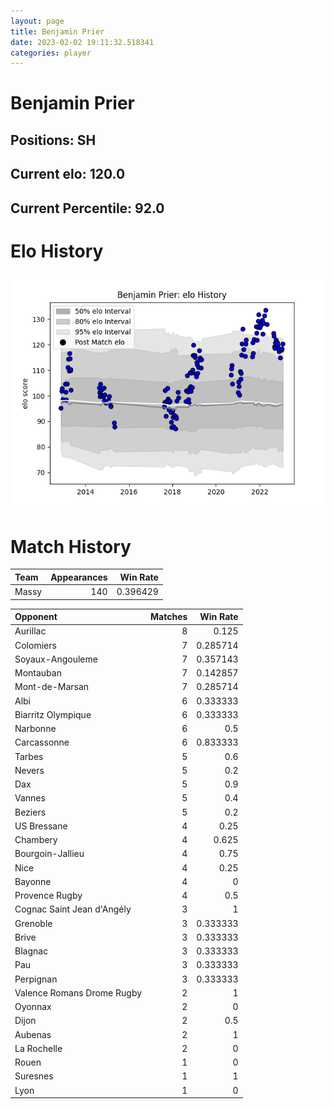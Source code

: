 ```yaml
---  
layout: page  
title: Benjamin Prier  
date: 2023-02-02 19:11:32.518341  
categories: player  
---
```

# Benjamin Prier

## Positions: SH

## Current elo: 120.0

## Current Percentile: 92.0

# Elo History


![elo history](history_BenjaminPrier.png)
# Match History


| Team   |   Appearances |   Win Rate |
|:-------|--------------:|-----------:|
| Massy  |           140 |   0.396429 |

| Opponent                   |   Matches |   Win Rate |
|:---------------------------|----------:|-----------:|
| Aurillac                   |         8 |   0.125    |
| Colomiers                  |         7 |   0.285714 |
| Soyaux-Angouleme           |         7 |   0.357143 |
| Montauban                  |         7 |   0.142857 |
| Mont-de-Marsan             |         7 |   0.285714 |
| Albi                       |         6 |   0.333333 |
| Biarritz Olympique         |         6 |   0.333333 |
| Narbonne                   |         6 |   0.5      |
| Carcassonne                |         6 |   0.833333 |
| Tarbes                     |         5 |   0.6      |
| Nevers                     |         5 |   0.2      |
| Dax                        |         5 |   0.9      |
| Vannes                     |         5 |   0.4      |
| Beziers                    |         5 |   0.2      |
| US Bressane                |         4 |   0.25     |
| Chambery                   |         4 |   0.625    |
| Bourgoin-Jallieu           |         4 |   0.75     |
| Nice                       |         4 |   0.25     |
| Bayonne                    |         4 |   0        |
| Provence Rugby             |         4 |   0.5      |
| Cognac Saint Jean d'Angély |         3 |   1        |
| Grenoble                   |         3 |   0.333333 |
| Brive                      |         3 |   0.333333 |
| Blagnac                    |         3 |   0.333333 |
| Pau                        |         3 |   0.333333 |
| Perpignan                  |         3 |   0.333333 |
| Valence Romans Drome Rugby |         2 |   1        |
| Oyonnax                    |         2 |   0        |
| Dijon                      |         2 |   0.5      |
| Aubenas                    |         2 |   1        |
| La Rochelle                |         2 |   0        |
| Rouen                      |         1 |   0        |
| Suresnes                   |         1 |   1        |
| Lyon                       |         1 |   0        |